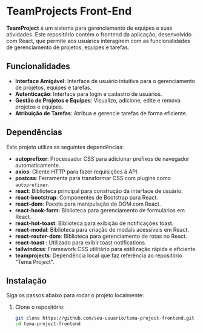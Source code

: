 # TeamProjects Front-End

**TeamProject** é um sistema para gerenciamento de equipes e suas atividades. Este repositório contém o frontend da aplicação, desenvolvido com React, que permite aos usuários interagirem com as funcionalidades de gerenciamento de projetos, equipes e tarefas.

## Funcionalidades

- **Interface Amigável**: Interface de usuário intuitiva para o gerenciamento de projetos, equipes e tarefas.
- **Autenticação**: Interface para login e cadastro de usuários.
- **Gestão de Projetos e Equipes**: Visualize, adicione, edite e remova projetos e equipes.
- **Atribuição de Tarefas**: Atribua e gerencie tarefas de forma eficiente.

## Dependências

Este projeto utiliza as seguintes dependências:

- **autoprefixer**: Processador CSS para adicionar prefixos de navegador automaticamente.
- **axios**: Cliente HTTP para fazer requisições à API.
- **postcss**: Ferramenta para transformar CSS com plugins como `autoprefixer`.
- **react**: Biblioteca principal para construção da interface de usuário.
- **react-bootstrap**: Componentes de Bootstrap para React.
- **react-dom**: Pacote para manipulação do DOM com React.
- **react-hook-form**: Biblioteca para gerenciamento de formulários em React.
- **react-hot-toast**: Biblioteca para exibição de notificações toast.
- **react-modal**: Biblioteca para criação de modais acessíveis em React.
- **react-router-dom**: Biblioteca para gerenciamento de rotas no React.
- **react-toast** : Utilizado para exibir toast notifications.
- **tailwindcss**: Framework CSS utilitário para estilização rápida e eficiente.
- **teamprojects**: Dependência local que faz referência ao repositório "Tema Project".

## Instalação

Siga os passos abaixo para rodar o projeto localmente:

1. Clone o repositório:

   ```bash
   git clone https://github.com/seu-usuario/tema-project-frontend.git
   cd tema-project-frontend

